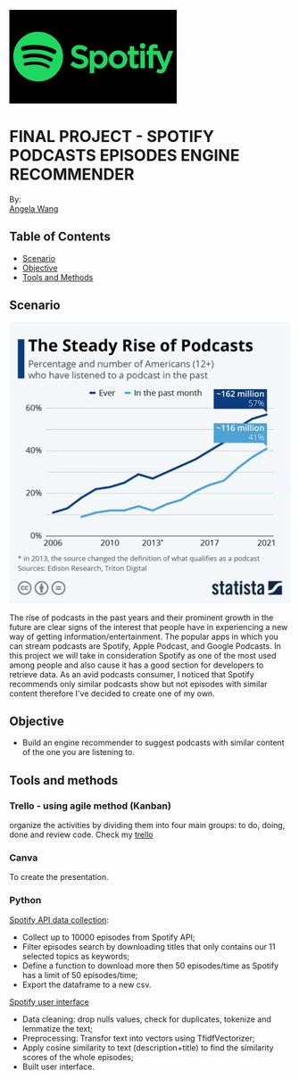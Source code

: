 ![alt text](https://github.com/newgala/Final-Project/blob/main/spotify.png) 

# FINAL PROJECT - SPOTIFY PODCASTS EPISODES ENGINE RECOMMENDER

By: <br/>
[Angela Wang](https://www.linkedin.com/in/angela-wang-716632b1/)

## Table of Contents
- [Scenario](#scenario)
- [Objective](#objective)
- [Tools and Methods](#tools-and-methods)

## Scenario

![alt text](https://github.com/newgala/Final-Project/blob/main/chart.jpg) 

The rise of podcasts in the past years and their prominent growth in the future are clear signs of the interest that people have in experiencing a new way of getting information/entertainment. The popular apps in which you can stream podcasts are Spotify, Apple Podcast, and Google Podcasts.
In this project we will take in consideration Spotify as one of the most used among people and also cause it has a good section for developers to retrieve data. As an avid podcasts consumer, I noticed that Spotify recommends only similar podcasts show but not episodes with similar content therefore I've decided to create one of my own.

## Objective
* Build an engine recommender to suggest podcasts with similar content of the one you are listening to.

## Tools and methods

### Trello - using agile method (Kanban)
organize the activities by dividing them into four main groups: to do, doing, done and review code. Check my [trello](https://trello.com/b/Ke2jn3vM/final-project-spotify-episodes-recommender)

### Canva
To create the presentation.

### Python

[Spotify API data collection](https://github.com/cosfer2804/FCDATA/blob/main/python/classification_eda.ipynb):
* Collect up to 10000 episodes from Spotify API;
* Filter episodes search by downloading titles that only contains our 11 selected topics as keywords;
* Define a function to download more then 50 episodes/time as Spotify has a limit of 50 episodes/time;
* Export the dataframe to a new csv.

[Spotify user interface](https://github.com/cosfer2804/FCDATA/blob/main/python/classification_final.ipynb) 

* Data cleaning: drop nulls values, check for duplicates, tokenize and lemmatize the text;
* Preprocessing: Transfor text into vectors using TfidfVectorizer;
* Apply cosine similarity to text (description+title) to find the similarity scores of the whole episodes;
* Built user interface.
